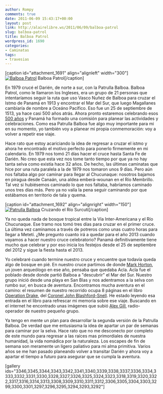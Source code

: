 ```yaml
---
author: Rompy
comments: true
date: 2011-06-09 15:43:17+00:00
layout: post
link: http://alairelibre.ws/2011/06/09/balboa-patrol
slug: balboa-patrol
title: Balboa Patrol
wordpress_id: 1690
categories:
- Caminatas
tags:
- travesias
---
```


[caption id="attachment_1691" align="alignleft" width="300"][![Balboa Patrol](http://alairelibre.ws/wp-content/uploads/2011/06/15Panama--300x203.jpg)](http://alairelibre.ws/wp-content/uploads/2011/06/15Panama-.jpg) Balboa Patrol[/caption]

En 1979 crucé el Darién, de norte a sur, con la Patrulla Balboa. Balboa Patrol, como le llamaron los Ingleses, era un grupo de 21 personas que intentaríamos seguir la ruta que uso Vasco Nuñez de Balboa para cruzar el Istmo de Panamá en 1913 y encontrar el Mar del Sur, que luego Magallanes cambiaría de nombre a Oceáno Pacífico. Eso fue un 25 de septiembre de 1513, ya hace casi 500 años atrás. Ahora pronto estaremos celebrando esos [500 años](http://alairelibre.ws/wp-content/uploads/2011/06/logo-500-balboa.jpg) y Panamá ha formado una comisión para planear las actividades y celebraciones. Como esa Patrulla Balboa fue algo muy importante para mi en su momento, yo también voy a planear mi propia conmemoración: voy a volver a repetir ese viaje.

Hace rato que estoy acariciando la idea de regresar a cruzar el istmo y ahora he encontrado el motivo perfecto para ponerlo firmemente en mi calendario. En 1979 nos tomó 21 días hacer el cruce hasta Santa Fe de Darién. No creo que esta vez nos tome tanto tiempo por que ya no hay tanta selva como existía hace 32 años. De hecho, las últimas caminatas que hice por una ruta paralela a la de 1979 nos tomaron unos 9 días. Pero aún nos faltaba algo por caminar para llegar al Chucunaque: nosotros bajamos en piragua desde Canaán, una aldea emberá-wounan en el Río Membrillo. Tal vez si hubiésemos caminado lo que nos faltaba, habríamos caminado unos tres días más. Pero ya no valía la pena seguir caminando por que estábamos en territorio de tala y quema.

[caption id="attachment_1692" align="alignright" width="150"][![Patrulla Balboa](http://alairelibre.ws/wp-content/uploads/2011/06/118Panama--150x150.jpg)](http://alairelibre.ws/wp-content/uploads/2011/06/118Panama-.jpg) Cruzando el Río Surcuti[/caption]

Ya no queda nada de bosque tropical entre la Vía Inter-Americana y el Río Chucunaque. Ese tramo nos tomó tres días para cruzar en el primer cruce. La última vez caminamos a través de potreros como unas cuatro horas para llegar a Metetí. ¿Me pregunto cuanto irá a quedar para el año 2013 cuando vayamos a hacer nuestro cruce celebratorio? Panamá definitivamente tiene mucho que celebrar y por eso inicia los festejos desde el 25 de septiembre del 2012 y sigue la fiesta hasta el 2013.

Yo celebraré cuando termine nuestro cruce y encuentre que todavía queda algo de bosque en pié. En nuestro cruce partimos de donde [Mark Horton](http://en.wikipedia.org/wiki/Mark_Horton_(archaeologist)), un joven arqueólogo en ese año, pensaba que quedaba Acla. Acla fue el poblado desde donde partió Balboa a "descubrir" el Mar del Sur. Nuestro grupo inició desde una playa en San Blas y nos adentramos a la selva con rumbo sur, en busca de aventura. Encontramos mucha aventura en el camino: el resumen de nuestro recorrido ocupa 8 páginas en el libro [Operation Drake](http://www.amazon.com/Operation-Drake-John-Blashford-Snell/dp/0491029659/ref=sr_1_6?ie=UTF8&qid=1307629011&sr=8-6), del [Coronel John Blashford-Snell](http://www.johnblashfordsnell.org.uk/). He estado leyendo esa entrada en el libro para refrescar mi memoria sobre ese viaje. Buscando en el internet he encontrado unas imágenes que subió [Alex Gill](http://www.loggaman.co.nz/Operation%20Drake%20Panama%201979.html), radio-operador de nuestro pequeño grupo.

Ya tengo en mente un plan para desarrollar la segunda versión de la Patrulla Balboa. De verdad que me entusiasma la idea de apartar un par de semanas para caminar por la selva. Hace rato que no me desconecto por completo de este mundo para regresar a las raíces mas primordiales de nuestra humanidad, la vida nomádica por la naturaleza. Los escapes de fin de semana son meramente un ligero paliativo para mi alma primitiva. Varios años se me han pasado planeando volver a transitar Darién y ahora voy a apartar el tiempo a futuro para asegurar que se cumpla la aventura.

[gallery ids="3346,3345,3344,3343,3342,3341,3340,3339,3338,3337,3336,3334,3333,3332,3331,3330,3328,3327,3326,3325,3324,3323,3318,3319,3320,3322,3317,3316,3314,3313,3308,3309,3310,3311,3312,3306,3305,3304,3303,3299,3300,3301,3297,3296,3295,3294,3293,3292"]
